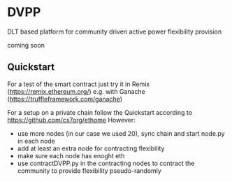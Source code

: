 # DVPP
DLT based platform for community driven active power flexibility provision

coming soon

## Quickstart
For a test of the smart contract just try it in Remix (https://remix.ethereum.org/) e.g. with Ganache (https://truffleframework.com/ganache)

For a setup on a private chain follow the Quickstart according to https://github.com/cs7org/ethome
However:
* use more nodes (in our case we used 20), sync chain and start node.py in each node 
* add at least an extra node for contracting flexibility
* make sure each node has enoght eth
* use contractDVPP.py in the contracting nodes to contract the community to provide flexibility pseudo-randomly

